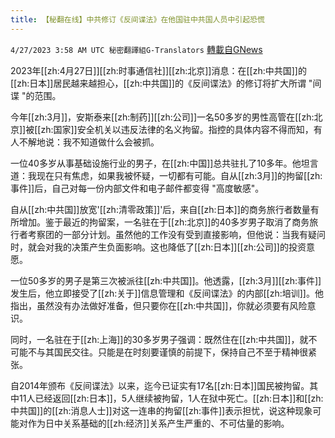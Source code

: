 ```yaml
---
title: 【秘翻在线】中共修订《反间谍法》在他国驻中共国人员中引起恐慌
---
```

`4/27/2023 3:58 AM UTC 秘密翻譯組G-Translators` [轉載自GNews](https://gnews.org/articles/1256359)

         

2023年[[zh:4月27日]][[zh:时事通信社]][[zh:北京]]消息：在[[zh:中共国]]的[[zh:日本]]居民越来越担心，[[zh:中共国]]的《反间谍法》的修订将扩大所谓 "间谍 "的范围。

今年[[zh:3月]]，安斯泰来[[zh:制药]][[zh:公司]]一名50多岁的男性高管在[[zh:北京]]被[[zh:国家]]安全机关以违反法律的名义拘留。指控的具体内容不得而知，有人不解地说：我不知道做什么会被抓。

一位40多岁从事基础设施行业的男子，在[[zh:中国]]总共驻扎了10多年。他坦言道：我现在只有焦虑，如果我被怀疑，一切都有可能。自从[[zh:3月]]的拘留[[zh:事件]]后，自己对每一份内部文件和电子邮件都变得 "高度敏感"。

自从[[zh:中共国]]放宽'[[zh:清零政策]]'后，来自[[zh:日本]]的商务旅行者数量有所增加。鉴于最近的拘留案，一名驻在于[[zh:北京]]的40多岁男子取消了商务旅行者考察团的一部分计划。虽然他的工作没有受到直接影响，但他说：当我有疑问时，就会对我的决策产生负面影响。这也降低了[[zh:日本]][[zh:公司]]的投资意愿。

一位50多岁的男子是第三次被派往[[zh:中共国]]。他透露，[[zh:3月]][[zh:事件]]发生后，他立即接受了[[zh:关于]]信息管理和《反间谍法》的内部[[zh:培训]]。他指出，虽然没有办法做好准备，但只要你在[[zh:中共国]]，你就必须要有风险意识。

同时，一名驻在于[[zh:上海]]的30多岁男子强调：既然住在[[zh:中共国]]，就不可能不与其国民交往。只能是在时刻要谨慎的前提下，保持自己不至于精神很紧张。

自2014年颁布《反间谍法》以来，迄今已证实有17名[[zh:日本]]国民被拘留。其中11人已经返回[[zh:日本]]，5人继续被拘留，1人在狱中死亡。[[zh:日本]]和[[zh:中共国]]的[[zh:消息人士]]对这一连串的拘留[[zh:事件]]表示担忧，说这种现象可能对作为日中关系基础的[[zh:经济]]关系产生严重的、不可估量的影响。
